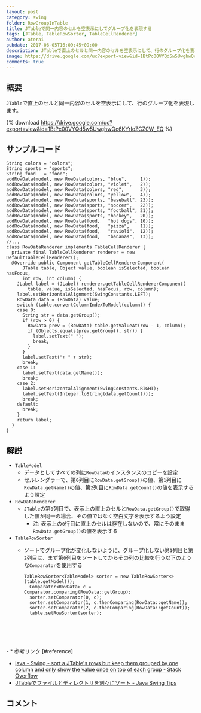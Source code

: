 ```yaml
---
layout: post
category: swing
folder: RowGroupInTable
title: JTableで同一内容のセルを空表示にしてグループ化を表現する
tags: [JTable, TableRowSorter, TableCellRenderer]
author: aterai
pubdate: 2017-06-05T16:09:45+09:00
description: JTableで直上のセルと同一内容のセルを空表示にして、行のグループ化を表現します。
image: https://drive.google.com/uc?export=view&id=1BtPc00VYQd5w5UwghwQc6KYrIoZCZ0W_EQ
comments: true
---
```

## 概要
`JTable`で直上のセルと同一内容のセルを空表示にして、行のグループ化を表現します。

{% download https://drive.google.com/uc?export=view&id=1BtPc00VYQd5w5UwghwQc6KYrIoZCZ0W_EQ %}

## サンプルコード
<pre class="prettyprint"><code>String colors = "colors";
String sports = "sports";
String food   = "food";
addRowData(model, new RowData(colors, "blue",     1));
addRowData(model, new RowData(colors, "violet",   2));
addRowData(model, new RowData(colors, "red",      3));
addRowData(model, new RowData(colors, "yellow",   4));
addRowData(model, new RowData(sports, "baseball", 23));
addRowData(model, new RowData(sports, "soccer",   22));
addRowData(model, new RowData(sports, "football", 21));
addRowData(model, new RowData(sports, "hockey",   20));
addRowData(model, new RowData(food,   "hot dogs", 10));
addRowData(model, new RowData(food,   "pizza",    11));
addRowData(model, new RowData(food,   "ravioli",  12));
addRowData(model, new RowData(food,   "bananas",  13));
//...
class RowDataRenderer implements TableCellRenderer {
  private final TableCellRenderer renderer = new DefaultTableCellRenderer();
  @Override public Component getTableCellRendererComponent(
      JTable table, Object value, boolean isSelected, boolean hasFocus,
      int row, int column) {
    JLabel label = (JLabel) renderer.getTableCellRendererComponent(
        table, value, isSelected, hasFocus, row, column);
    label.setHorizontalAlignment(SwingConstants.LEFT);
    RowData data = (RowData) value;
    switch (table.convertColumnIndexToModel(column)) {
    case 0:
      String str = data.getGroup();
      if (row &gt; 0) {
        RowData prev = (RowData) table.getValueAt(row - 1, column);
        if (Objects.equals(prev.getGroup(), str)) {
          label.setText(" ");
          break;
        }
      }
      label.setText("+ " + str);
      break;
    case 1:
      label.setText(data.getName());
      break;
    case 2:
      label.setHorizontalAlignment(SwingConstants.RIGHT);
      label.setText(Integer.toString(data.getCount()));
      break;
    default:
      break;
    }
    return label;
  }
}
</code></pre>

## 解説
- `TableModel`
    - データとしてすべての列に`RowData`のインスタンスのコピーを設定
    - セルレンダラーで、第`0`列目に`RowData.getGroup()`の値、第`1`列目に`RowData.getName()`の値、第`2`列目に`RowData.getCount()`の値を表示するよう設定
- `RowDataRenderer`
    - `JTable`の第`0`列目で、表示上の直上のセルと`RowData.getGroup()`で取得した値が同一の場合、その値ではなく空白文字を表示するよう設定
        - 注: 表示上の`0`行目に直上のセルは存在しないので、常にそのまま`RowData.getGroup()`の値を表示する
- `TableRowSorter`
    - ソートでグループ化が変化しないように、グループ化しない第`1`列目と第`2`列目は、まず第`0`列目をソートしてからその列の比較を行う以下のような`Comparator`を使用する
        
        <pre class="prettyprint"><code>TableRowSorter&lt;TableModel&gt; sorter = new TableRowSorter&lt;&gt;(table.getModel());
        Comparator&lt;RowData&gt; c = Comparator.comparing(RowData::getGroup);
        sorter.setComparator(0, c);
        sorter.setComparator(1, c.thenComparing(RowData::getName));
        sorter.setComparator(2, c.thenComparing(RowData::getCount));
        table.setRowSorter(sorter);
</code></pre>
    - * 参考リンク [#reference]
- [java - Swing - sort a JTable's rows but keep them grouped by one column and only show the value once on top of each group - Stack Overflow](https://stackoverflow.com/questions/43011596/swing-sort-a-jtables-rows-but-keep-them-grouped-by-one-column-and-only-show-t)
- [JTableでファイルとディレクトリを別々にソート - Java Swing Tips](http://ateraimemo.com/http://ateraimemo.com/?cmd=read&amp;page=Swing%2FFileDirectoryComparator&amp;word=SortTree.html)

<!-- dummy comment line for breaking list -->

## コメント
